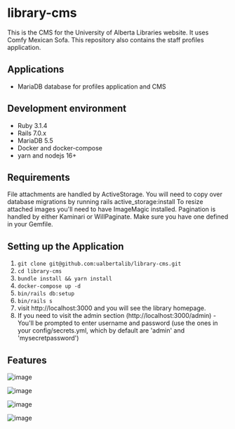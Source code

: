 # library-cms

This is the CMS for the University of Alberta Libraries website. It uses Comfy Mexican Sofa. This repository also contains the staff profiles application.

## Applications

+ MariaDB database for profiles application and CMS

## Development environment

+ Ruby 3.1.4
+ Rails 7.0.x
+ MariaDB 5.5
+ Docker and docker-compose
+ yarn and nodejs 16+

## Requirements

File attachments are handled by ActiveStorage. You will need to copy over database migrations by running rails active_storage:install
To resize attached images you'll need to have ImageMagic installed.
Pagination is handled by either Kaminari or WillPaginate. Make sure you have one defined in your Gemfile.

## Setting up the Application

1. `git clone git@github.com:ualbertalib/library-cms.git`
2. `cd library-cms`
3. `bundle install && yarn install`
4. `docker-compose up -d`
5. `bin/rails db:setup`
6. `bin/rails s`
7. visit http://localhost:3000 and you will see the library homepage.
8. If you need to visit the admin section (http://localhost:3000/admin) - You'll be prompted to enter username and password (use the ones in your config/secrets.yml, which by default are 'admin' and 'mysecretpassword')

## Features

![image](https://user-images.githubusercontent.com/1220762/173146961-b8430fca-4d41-4c8c-a413-8bd0ac6cc929.png)

![image](https://user-images.githubusercontent.com/1220762/173147029-3d5f952c-5bae-415e-a9ee-29dc8fc656a8.png)

![image](https://user-images.githubusercontent.com/1220762/173147203-eb68a6f7-73c4-4a5d-ab57-95169d3d0f16.png)

![image](https://user-images.githubusercontent.com/1220762/173147294-715b940e-66dd-4c40-b874-cf4051ba0169.png)
